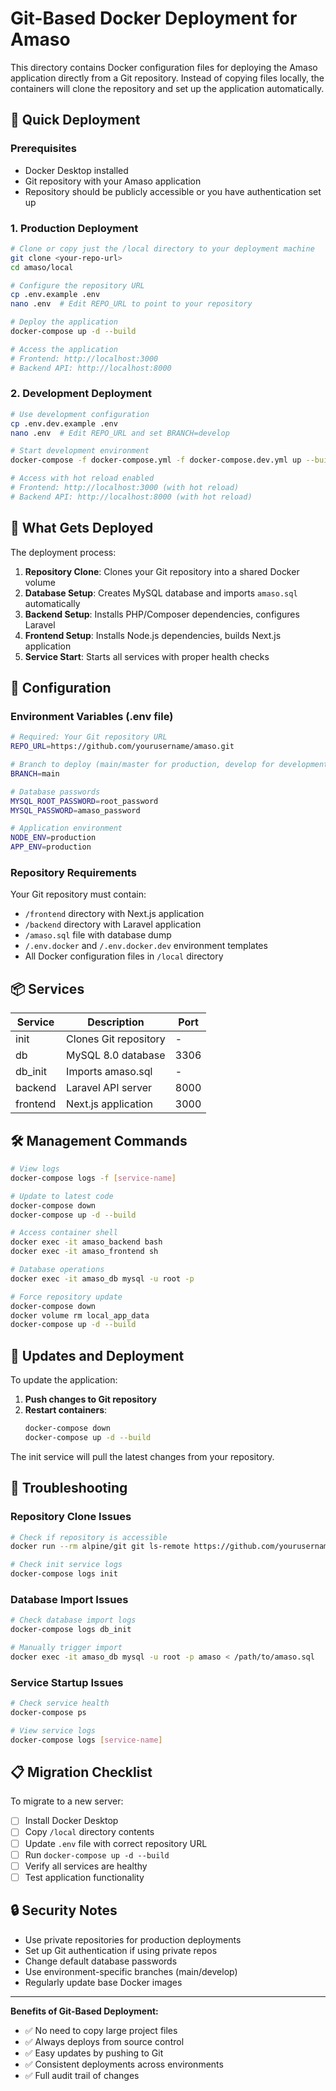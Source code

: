 # Git-Based Docker Deployment for Amaso

This directory contains Docker configuration files for deploying the Amaso application directly from a Git repository. Instead of copying files locally, the containers will clone the repository and set up the application automatically.

## 🚀 Quick Deployment

### Prerequisites
- Docker Desktop installed
- Git repository with your Amaso application
- Repository should be publicly accessible or you have authentication set up

### 1. Production Deployment

```bash
# Clone or copy just the /local directory to your deployment machine
git clone <your-repo-url>
cd amaso/local

# Configure the repository URL
cp .env.example .env
nano .env  # Edit REPO_URL to point to your repository

# Deploy the application
docker-compose up -d --build

# Access the application
# Frontend: http://localhost:3000
# Backend API: http://localhost:8000
```

### 2. Development Deployment

```bash
# Use development configuration
cp .env.dev.example .env
nano .env  # Edit REPO_URL and set BRANCH=develop

# Start development environment
docker-compose -f docker-compose.yml -f docker-compose.dev.yml up --build

# Access with hot reload enabled
# Frontend: http://localhost:3000 (with hot reload)
# Backend API: http://localhost:8000 (with hot reload)
```

## 📁 What Gets Deployed

The deployment process:

1. **Repository Clone**: Clones your Git repository into a shared Docker volume
2. **Database Setup**: Creates MySQL database and imports `amaso.sql` automatically
3. **Backend Setup**: Installs PHP/Composer dependencies, configures Laravel
4. **Frontend Setup**: Installs Node.js dependencies, builds Next.js application
5. **Service Start**: Starts all services with proper health checks

## 🔧 Configuration

### Environment Variables (.env file)

```bash
# Required: Your Git repository URL
REPO_URL=https://github.com/yourusername/amaso.git

# Branch to deploy (main/master for production, develop for development)
BRANCH=main

# Database passwords
MYSQL_ROOT_PASSWORD=root_password
MYSQL_PASSWORD=amaso_password

# Application environment
NODE_ENV=production
APP_ENV=production
```

### Repository Requirements

Your Git repository must contain:
- `/frontend` directory with Next.js application
- `/backend` directory with Laravel application  
- `/amaso.sql` file with database dump
- `/.env.docker` and `/.env.docker.dev` environment templates
- All Docker configuration files in `/local` directory

## 📦 Services

| Service | Description | Port |
|---------|-------------|------|
| init | Clones Git repository | - |
| db | MySQL 8.0 database | 3306 |
| db_init | Imports amaso.sql | - |
| backend | Laravel API server | 8000 |
| frontend | Next.js application | 3000 |

## 🛠 Management Commands

```bash
# View logs
docker-compose logs -f [service-name]

# Update to latest code
docker-compose down
docker-compose up -d --build

# Access container shell
docker exec -it amaso_backend bash
docker exec -it amaso_frontend sh

# Database operations
docker exec -it amaso_db mysql -u root -p

# Force repository update
docker-compose down
docker volume rm local_app_data
docker-compose up -d --build
```

## 🔄 Updates and Deployment

To update the application:

1. **Push changes to Git repository**
2. **Restart containers**:
   ```bash
   docker-compose down
   docker-compose up -d --build
   ```

The init service will pull the latest changes from your repository.

## 🚨 Troubleshooting

### Repository Clone Issues
```bash
# Check if repository is accessible
docker run --rm alpine/git git ls-remote https://github.com/yourusername/amaso.git

# Check init service logs
docker-compose logs init
```

### Database Import Issues
```bash
# Check database import logs
docker-compose logs db_init

# Manually trigger import
docker exec -it amaso_db mysql -u root -p amaso < /path/to/amaso.sql
```

### Service Startup Issues
```bash
# Check service health
docker-compose ps

# View service logs
docker-compose logs [service-name]
```

## 📋 Migration Checklist

To migrate to a new server:

- [ ] Install Docker Desktop
- [ ] Copy `/local` directory contents
- [ ] Update `.env` file with correct repository URL
- [ ] Run `docker-compose up -d --build`
- [ ] Verify all services are healthy
- [ ] Test application functionality

## 🔒 Security Notes

- Use private repositories for production deployments
- Set up Git authentication if using private repos
- Change default database passwords
- Use environment-specific branches (main/develop)
- Regularly update base Docker images

---

**Benefits of Git-Based Deployment:**
- ✅ No need to copy large project files
- ✅ Always deploys from source control
- ✅ Easy updates by pushing to Git
- ✅ Consistent deployments across environments
- ✅ Full audit trail of changes